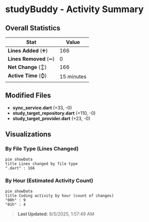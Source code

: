 # studyBuddy - Activity Summary 

## Overall Statistics

| Stat                   | Value                                                             |
| ---------------------- | ----------------------------------------------------------------- |
| **Lines Added** (➕)   | 166                                          |
| **Lines Removed** (➖) | 0                                        |
| **Net Change** (↕)    | 166                |
| **Active Time** (⌚)   | 15 minutes |


## Modified Files
- **sync_service.dart** (+33, -0)
- **study_target_repository.dart** (+110, -0)
- **study_target_provider.dart** (+23, -0)

## Visualizations

### By File Type (Lines Changed)

```mermaid
pie showData
title Lines changed by file type
".dart" : 166
```

### By Hour (Estimated Activity Count)

```mermaid
pie showData
title Coding activity by hour (count of changes)
"00h" : 9
"01h" : 4
```


> **Last Updated:** 8/5/2025, 1:57:49 AM